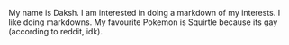 My name is Daksh. I am interested in doing a markdown of my interests. I like doing markdowns.
My favourite Pokemon is Squirtle because its gay (according to reddit, idk).
